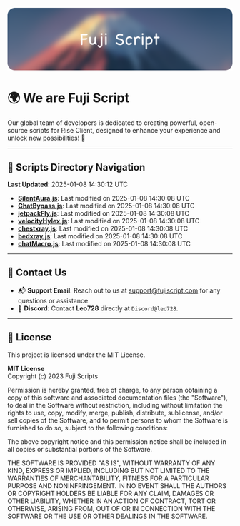 ![Banner](.github/b.webp)

# 🌍 **We are Fuji Script**

Our global team of developers is dedicated to creating powerful, open-source scripts for Rise Client, designed to enhance your experience and unlock new possibilities! 🌟

---
<!-- SCRIPTS_NAVIGATION_START -->
## 📂 **Scripts Directory Navigation**

**Last Updated**: 2025-01-08 14:30:12 UTC

- **[SilentAura.js](scripts/SilentAura.js)**: Last modified on 2025-01-08 14:30:08 UTC
- **[ChatBypass.js](scripts/ChatBypass.js)**: Last modified on 2025-01-08 14:30:08 UTC
- **[jetpackFly.js](scripts/jetpackFly.js)**: Last modified on 2025-01-08 14:30:08 UTC
- **[velocityHylex.js](scripts/velocityHylex.js)**: Last modified on 2025-01-08 14:30:08 UTC
- **[chestxray.js](scripts/chestxray.js)**: Last modified on 2025-01-08 14:30:08 UTC
- **[bedxray.js](scripts/bedxray.js)**: Last modified on 2025-01-08 14:30:08 UTC
- **[chatMacro.js](scripts/chatMacro.js)**: Last modified on 2025-01-08 14:30:08 UTC

<!-- SCRIPTS_NAVIGATION_END -->

---

## 💬 **Contact Us**  
- 📬 **Support Email**: Reach out to us at [support@fujiscript.com](mailto:support@fujiscript.com) for any questions or assistance.  
- 💬 **Discord**: Contact **Leo728** directly at `Discord@leo728`.

---

## 📜 **License**

This project is licensed under the MIT License.  

**MIT License**  
Copyright (c) 2023 Fuji Scripts  

Permission is hereby granted, free of charge, to any person obtaining a copy of this software and associated documentation files (the "Software"), to deal in the Software without restriction, including without limitation the rights to use, copy, modify, merge, publish, distribute, sublicense, and/or sell copies of the Software, and to permit persons to whom the Software is furnished to do so, subject to the following conditions:  

The above copyright notice and this permission notice shall be included in all copies or substantial portions of the Software.  

THE SOFTWARE IS PROVIDED "AS IS", WITHOUT WARRANTY OF ANY KIND, EXPRESS OR IMPLIED, INCLUDING BUT NOT LIMITED TO THE WARRANTIES OF MERCHANTABILITY, FITNESS FOR A PARTICULAR PURPOSE AND NONINFRINGEMENT. IN NO EVENT SHALL THE AUTHORS OR COPYRIGHT HOLDERS BE LIABLE FOR ANY CLAIM, DAMAGES OR OTHER LIABILITY, WHETHER IN AN ACTION OF CONTRACT, TORT OR OTHERWISE, ARISING FROM, OUT OF OR IN CONNECTION WITH THE SOFTWARE OR THE USE OR OTHER DEALINGS IN THE SOFTWARE.  
